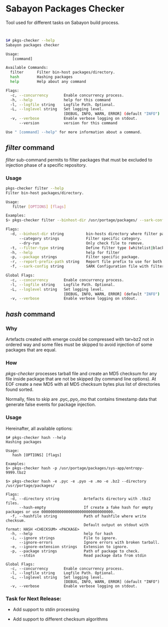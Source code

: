 # Sabayon Packages Checker

Tool used for different tasks on Sabayon build process.

```bash


$# pkgs-checker --help
Sabayon packages checker

Usage:
   [command]

Available Commands:
  filter      Filter bin-host packages/directory.
  hash        Hashing packages
  help        Help about any command

Flags:
  -c, --concurrency       Enable concurrency process.
  -h, --help              help for this command
  -l, --logfile string    Logfile Path. Optional.
  -L, --loglevel string   Set logging level.
                          [DEBUG, INFO, WARN, ERROR] (default "INFO")
  -v, --verbose           Enable verbose logging on stdout.
      --version           version for this command

Use " [command] --help" for more information about a command.

```

## *filter* command

*filter* sub-command permits to filter packages that must be excluded to injection phase of a specific repository.

### Usage

```bash
pkgs-checker filter --help
Filter bin-host packages/directory.

Usage:
   filter [OPTIONS] [flags]

Examples:
$> pkgs-checker filter --binhost-dir /usr/portage/packages/ --sark-config ./rules.yaml

Flags:
  -d, --binhost-dir string          bin-hosts directory where filter packages.
      --category strings            Filter specific category.
      --dry-run                     Only check file to remove.
  -t, --filter-type string          Define filter type (whitelist|blacklist)
  -h, --help                        help for filter
  -p, --package strings             Filter specific package.
  -r, --report-prefix-path string   Report file prefix to use for both filtered and unfiltered packages...
  -f, --sark-config string          SARK Configuration file with filter rules or targets.

Global Flags:
  -c, --concurrency       Enable concurrency process.
  -l, --logfile string    Logfile Path. Optional.
  -L, --loglevel string   Set logging level.
                          [DEBUG, INFO, WARN, ERROR] (default "INFO")
  -v, --verbose           Enable verbose logging on stdout.

```

## *hash* command

### Why

Artefacts created with emerge could be compressed with tar+bz2 not in ordered way and some files must be skipped to avoid injection of some packages that are equal.

### How

*pkgs-checker* processes tarball file and create an MD5 checksum for any file inside package that are not be skipped (by command line options). At EOF create a new MD5 with all MD5 checksum bytes plus list of directories found sorted.

Normally, files to skip are .pyc,.pyo,.mo that contains timestamp data that generate false events for package injection.

### Usage

Hereinafter, all available options:

```
$# pkgs-checker hash --help
Hashing packages

Usage:
   hash [OPTIONS] [flags]

Examples:
$> pkgs-checker hash -p /usr/portage/packages/sys-app/entropy-9999.tbz2

$> pkgs-checker hash -e .pyc -e .pyo -e .mo -e .bz2 --directory /usr/portage/packages/

Flags:
  -d, --directory string           Artefacts directory with .tbz2 files.
      --hash-empty                 If create a fake hash for empty packages or use 00000000000000000000000000000000.
  -f, --hashfile string            Path of hashfile where write checksum.
                                   Default output on stdout with format: HASH <CHECKSUM> <PACKAGE>
  -h, --help                       help for hash
  -i, --ignore strings             File to ignore.
      --ignore-errors              Ignore errors with broken tarball.
  -e, --ignore-extension strings   Extension to ignore.
  -p, --package strings            Path of package to check.
      --stdin                      Read package data from stdin

Global Flags:
  -c, --concurrency       Enable concurrency process.
  -l, --logfile string    Logfile Path. Optional.
  -L, --loglevel string   Set logging level.
                          [DEBUG, INFO, WARN, ERROR] (default "INFO")
  -v, --verbose           Enable verbose logging on stdout.

```

### Task for Next Release:

  * Add support to stdin processing

  * Add support to different checksum algorithms
